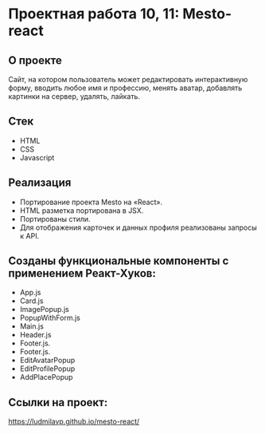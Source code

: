# Проектная работа 10, 11: Mesto-react

## О проекте

Сайт, на котором пользователь может редактировать интерактивную форму, вводить любое имя и профессию, менять аватар, добавлять картинки на сервер, удалять, лайкать.

## Стек

- HTML
- CSS
- Javascript

## Реализация

- Портирование проекта Mesto на «React».
- HTML разметка портирована в JSX.
- Портированы стили.
- Для отображения карточек и данных профиля реализованы запросы к API.

## Созданы функциональные компоненты с применением Реакт-Хуков:

- App.js
- Card.js
- ImagePopup.js
- PopupWithForm.js
- Main.js
- Header.js
- Footer.js.
- Footer.js.
- EditAvatarPopup
- EditProfilePopup
- AddPlacePopup


## Ссылки на проект:

https://ludmilavp.github.io/mesto-react/

